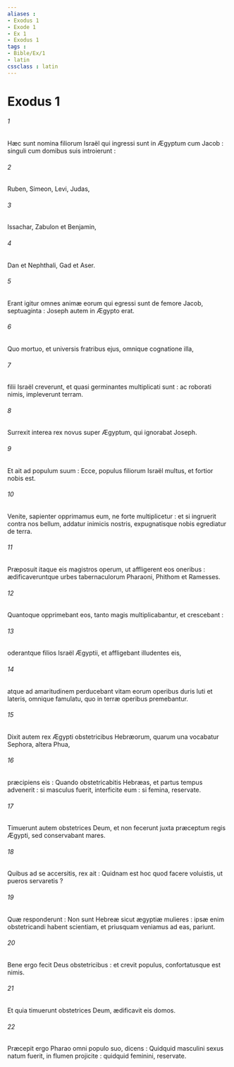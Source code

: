 ```yaml
---
aliases : 
- Exodus 1
- Exode 1
- Ex 1
- Exodus 1
tags : 
- Bible/Ex/1
- latin
cssclass : latin
---
```


# Exodus 1

###### 1
Hæc sunt nomina filiorum Israël qui ingressi sunt in Ægyptum cum Jacob : singuli cum domibus suis introierunt :
###### 2
Ruben, Simeon, Levi, Judas,
###### 3
Issachar, Zabulon et Benjamin,
###### 4
Dan et Nephthali, Gad et Aser.
###### 5
Erant igitur omnes animæ eorum qui egressi sunt de femore Jacob, septuaginta : Joseph autem in Ægypto erat.
###### 6
Quo mortuo, et universis fratribus ejus, omnique cognatione illa,
###### 7
filii Israël creverunt, et quasi germinantes multiplicati sunt : ac roborati nimis, impleverunt terram.
###### 8
Surrexit interea rex novus super Ægyptum, qui ignorabat Joseph.
###### 9
Et ait ad populum suum : Ecce, populus filiorum Israël multus, et fortior nobis est.
###### 10
Venite, sapienter opprimamus eum, ne forte multiplicetur : et si ingruerit contra nos bellum, addatur inimicis nostris, expugnatisque nobis egrediatur de terra.
###### 11
Præposuit itaque eis magistros operum, ut affligerent eos oneribus : ædificaveruntque urbes tabernaculorum Pharaoni, Phithom et Ramesses.
###### 12
Quantoque opprimebant eos, tanto magis multiplicabantur, et crescebant :
###### 13
oderantque filios Israël Ægyptii, et affligebant illudentes eis,
###### 14
atque ad amaritudinem perducebant vitam eorum operibus duris luti et lateris, omnique famulatu, quo in terræ operibus premebantur.
###### 15
Dixit autem rex Ægypti obstetricibus Hebræorum, quarum una vocabatur Sephora, altera Phua,
###### 16
præcipiens eis : Quando obstetricabitis Hebræas, et partus tempus advenerit : si masculus fuerit, interficite eum : si femina, reservate.
###### 17
Timuerunt autem obstetrices Deum, et non fecerunt juxta præceptum regis Ægypti, sed conservabant mares.
###### 18
Quibus ad se accersitis, rex ait : Quidnam est hoc quod facere voluistis, ut pueros servaretis ?
###### 19
Quæ responderunt : Non sunt Hebreæ sicut ægyptiæ mulieres : ipsæ enim obstetricandi habent scientiam, et priusquam veniamus ad eas, pariunt.
###### 20
Bene ergo fecit Deus obstetricibus : et crevit populus, confortatusque est nimis.
###### 21
Et quia timuerunt obstetrices Deum, ædificavit eis domos.
###### 22
Præcepit ergo Pharao omni populo suo, dicens : Quidquid masculini sexus natum fuerit, in flumen projicite : quidquid feminini, reservate.
